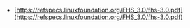 - [https://refspecs.linuxfoundation.org/FHS_3.0/fhs-3.0.pdf](https://refspecs.linuxfoundation.org/FHS_3.0/fhs-3.0.pdf)